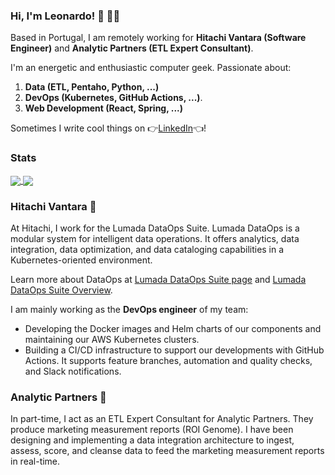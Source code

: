 ### Hi, I'm Leonardo! 👋 👨‍💻

Based in Portugal, I am remotely working for **Hitachi Vantara (Software Engineer)** and **Analytic Partners (ETL Expert Consultant)**. 

I'm an energetic and enthusiastic computer geek. Passionate about: 
  1. **Data (ETL, Pentaho, Python, ...)**
  2. **DevOps (Kubernetes, GitHub Actions, ...)**.
  3. **Web Development (React, Spring, ...)**

Sometimes I write cool things on 👉[LinkedIn](https://www.linkedin.com/in/leo-coelho/)👈!

### Stats

<a href="https://github.com/hv-leo">
  <img align="center" src="https://github-readme-stats.vercel.app/api/top-langs/?username=hv-leo&theme=radical&hide=Smarty,HTML" />
</a>
<a href="https://github.com/hv-leo">
  <img align="center" src="https://github-readme-stats.vercel.app/api?username=hv-leo&show_icons=true&custom_title=GitHub Stats&line_height=27&theme=radical" />
</a>

### Hitachi Vantara 💼

At Hitachi, I work for the Lumada DataOps Suite. Lumada DataOps is a modular system for intelligent data operations. It offers analytics, data integration, data optimization, and data cataloging capabilities in a Kubernetes-oriented environment. 

Learn more about DataOps at [Lumada DataOps Suite page](https://www.hitachivantara.com/en-us/products/data-management-analytics/lumada-dataops-suite.html) and [Lumada DataOps Suite Overview](https://www.hitachivantara.com/en-us/pdfd/brochure/lumada-dataops-suite-overview.pdf).   

I am mainly working as the **DevOps engineer** of my team:
  * Developing the Docker images and Helm charts of our components and maintaining our AWS Kubernetes clusters.
  * Building a CI/CD infrastructure to support our developments with GitHub Actions. It supports feature branches, automation and quality checks, and Slack notifications.

### Analytic Partners 💼

In part-time, I act as an ETL Expert Consultant for Analytic Partners. They produce marketing measurement reports (ROI Genome). I have been designing and implementing a data integration architecture to ingest, assess, score, and cleanse data to feed the marketing measurement reports in real-time.
